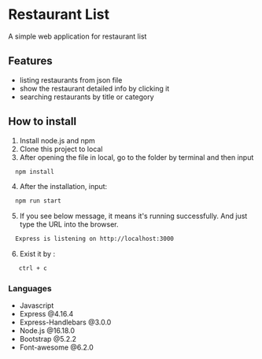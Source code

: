 # Restaurant List
A simple web application for restaurant list

## Features
- listing restaurants from json file
- show the restaurant detailed info by clicking it
- searching restaurants by title or category

## How to install
1. Install node.js and npm
2. Clone this project to local
3. After opening the file in local, go to the folder by terminal and then input
```bash
  npm install
```
4. After the installation, input:
```bash
  npm run start
```
5. If you see below message, it means it's running successfully. And just type the URL into the browser.
```bash
  Express is listening on http://localhost:3000
```
6. Exist it by :
```bash
   ctrl + c
```
### Languages
- Javascript
- Express @4.16.4
- Express-Handlebars @3.0.0
- Node.js @16.18.0
- Bootstrap @5.2.2
- Font-awesome @6.2.0

